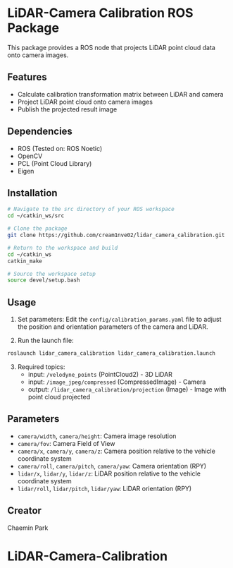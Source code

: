 # LiDAR-Camera Calibration ROS Package

This package provides a ROS node that projects LiDAR point cloud data onto camera images.

## Features
- Calculate calibration transformation matrix between LiDAR and camera
- Project LiDAR point cloud onto camera images
- Publish the projected result image

## Dependencies
- ROS (Tested on: ROS Noetic)
- OpenCV
- PCL (Point Cloud Library)
- Eigen

## Installation
```bash
# Navigate to the src directory of your ROS workspace
cd ~/catkin_ws/src

# Clone the package
git clone https://github.com/cream1nve02/lidar_camera_calibration.git

# Return to the workspace and build
cd ~/catkin_ws
catkin_make

# Source the workspace setup
source devel/setup.bash
```

## Usage
1. Set parameters: Edit the `config/calibration_params.yaml` file to adjust the position and orientation parameters of the camera and LiDAR.

2. Run the launch file:
```bash
roslaunch lidar_camera_calibration lidar_camera_calibration.launch
```

3. Required topics:
   - input: `/velodyne_points` (PointCloud2) - 3D LiDAR
   - input: `/image_jpeg/compressed` (CompressedImage) - Camera
   - output: `/lidar_camera_calibration/projection` (Image) - Image with point cloud projected

## Parameters
- `camera/width`, `camera/height`: Camera image resolution
- `camera/fov`: Camera Field of View
- `camera/x`, `camera/y`, `camera/z`: Camera position relative to the vehicle coordinate system
- `camera/roll`, `camera/pitch`, `camera/yaw`: Camera orientation (RPY)
- `lidar/x`, `lidar/y`, `lidar/z`: LiDAR position relative to the vehicle coordinate system
- `lidar/roll`, `lidar/pitch`, `lidar/yaw`: LiDAR orientation (RPY)

## Creator
Chaemin Park
# LiDAR-Camera-Calibration

